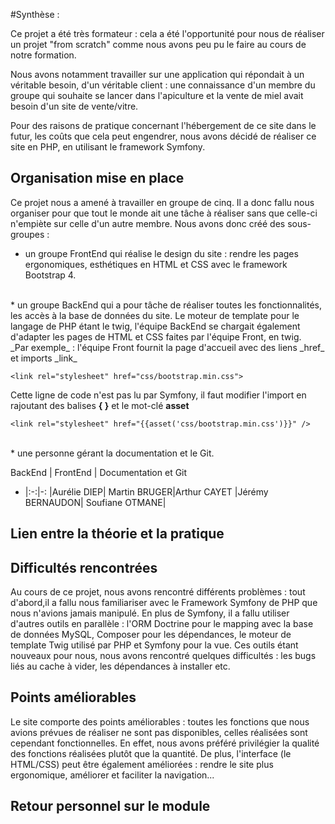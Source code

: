 #Synthèse :

Ce projet a été très formateur : cela a été l'opportunité pour nous de réaliser un projet "from scratch" comme nous avons peu pu le faire au cours de notre formation.

Nous avons notamment travailler sur une application qui répondait à un véritable besoin, d'un véritable client : une connaissance d'un membre du groupe qui souhaite se lancer dans l'apiculture et la vente de miel avait besoin d'un site de vente/vitre. 

Pour des raisons de pratique concernant l'hébergement de ce site dans le futur, les coûts que cela peut engendrer, nous avons décidé de réaliser ce site en PHP, en utilisant le framework Symfony.

## Organisation mise en place 

Ce projet nous a amené à travailler en groupe de cinq. Il a donc fallu nous organiser pour que tout le monde ait une tâche à réaliser sans que celle-ci n'empiète sur celle d'un autre membre.
Nous avons donc créé des sous-groupes : 

* un groupe FrontEnd qui réalise le design du site : rendre les pages ergonomiques, esthétiques en HTML et CSS avec le framework Bootstrap 4.   
<br/>
* un groupe BackEnd qui a pour tâche de réaliser toutes les fonctionnalités, les accès à la base de données du site. Le moteur de template pour le langage de PHP étant le twig, l'équipe BackEnd se chargait également d'adapter les pages de HTML et CSS faites par l'équipe Front, en twig.    
  <br/>
  _Par exemple_ : l'équipe Front fournit la page d'accueil avec des liens _href_ et imports _link_     

  `<link rel="stylesheet" href="css/bootstrap.min.css">`
 
  Cette ligne de code n'est pas lu par Symfony, il faut modifier l'import en rajoutant des balises **{ }** et le mot-clé **asset**
  
  `<link rel="stylesheet" href="{{asset('css/bootstrap.min.css')}}" />`
  
  <br/>
* une personne gérant la documentation et le Git.

BackEnd | FrontEnd | Documentation et Git
- |:-:|-:
|Aurélie DIEP| Martin BRUGER|Arthur CAYET
|Jérémy BERNAUDON| Soufiane OTMANE|


## Lien entre la théorie et la pratique

## Difficultés rencontrées 

Au cours de ce projet, nous avons rencontré différents problèmes : tout d'abord,il a fallu nous familiariser avec le Framework Symfony de PHP que nous n'avions jamais manipulé. En plus de Symfony, il a fallu utiliser d'autres outils en parallèle : l'ORM Doctrine pour le mapping avec la base de données MySQL, Composer pour les dépendances, le moteur de template Twig utilisé par PHP et Symfony pour la vue. Ces outils étant nouveaux pour nous, nous avons rencontré quelques difficultés : les bugs liés au cache à vider, les dépendances à installer etc.  
  
## Points améliorables    

Le site comporte des points améliorables : toutes les fonctions que nous avions prévues de réaliser ne sont pas disponibles, celles réalisées sont cependant fonctionnelles. En effet, nous avons préféré privilégier la qualité des fonctions réalisées plutôt que la quantité.
De plus, l'interface (le HTML/CSS) peut être également améliorées : rendre le site plus ergonomique, améliorer et faciliter la navigation...  

## Retour personnel sur le module 
